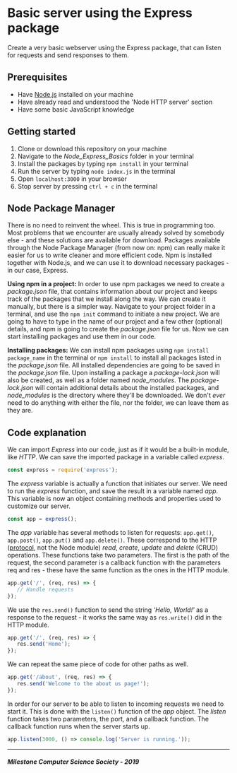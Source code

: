 # Basic server using the Express package
Create a very basic webserver using the Express package, that can listen for requests and send responses to them.

## Prerequisites
- Have [Node.js](https://nodejs.org/en/) installed on your machine
- Have already read and understood the 'Node HTTP server' section
- Have some basic JavaScript knowledge

## Getting started
1. Clone or download this repository on your machine
2. Navigate to the *Node_Express_Basics* folder in your terminal
3. Install the packages by typing `npm install` in your terminal
4. Run the server by typing `node index.js` in the terminal
5. Open `localhost:3000` in your browser
6. Stop server by pressing `ctrl + c` in the terminal

## Node Package Manager
There is no need to reinvent the wheel. This is true in programming too. Most problems that we encounter are usually already solved by somebody else - and these solutions are available for download. Packages available through the Node Package Manager (from now on: npm) can really make it easier for us to write cleaner and more efficient code. Npm is installed together with Node.js, and we can use it to download necessary packages - in our case, Express.

**Using npm in a project:**
In order to use npm packages we need to create a *package.json* file, that contains information about our project and keeps track of the packages that we install along the way. We can create it manually, but there is a simpler way. Navigate to your project folder in a terminal, and use the `npm init` command to initiate a new project. We are going to have to type in the name of our project and a few other (optional) details, and npm is going to create the *package.json* file for us. Now we can start installing packages and use them in our code.

**Installing packages:**
We can install npm packages using `npm install package_name` in the terminal or `npm install` to install all packages listed in the *package.json* file. All installed dependencies are going to be saved in the *package.json* file. Upon installing a package a *package-lock.json* will also be created, as well as a folder named *node_modules*. The *package-lock.json* will contain additional details about the installed packages, and *node_modules* is the directory where they'll be downloaded. We don't *ever* need to do anything with either the file, nor the folder, we can leave them as they are.

## Code explanation
We can import *Express* into our code, just as if it would be a built-in module, like *HTTP*. We can save the imported package in a variable called *express*.
```js
const express = require('express');
```
The *express* variable is actually a function that initiates our server. We need to run the *express* function, and save the result in a variable named *app*. This variable is now an object containing methods and properties used to customize our server.
```js
const app = express();
```
The *app* variable has several methods to listen for requests: `app.get()`, `app.post()`, `app.put()` and `app.delete()`. These correspond to the HTTP ([protocol](https://en.wikipedia.org/wiki/Hypertext_Transfer_Protocol), not the Node module) *read*, *create*, *update* and *delete* (CRUD) operations. These functions take two parameters. The first is the path of the request, the second parameter is a callback function with the parameters req and res - these have the same function as the ones in the HTTP module.
```js
app.get('/', (req, res) => {
   // Handle requests
});
```
We use the `res.send()` function to send the string *'Hello, World!'* as a response to the request - it works the same way as `res.write()` did in the HTTP module.
```js
app.get('/', (req, res) => {
   res.send('Home');
});
```
We can repeat the same piece of code for other paths as well.
```js
app.get('/about', (req, res) => {
   res.send('Welcome to the about us page!');
});
```
In order for our server to be able to listen to incoming requests we need to start it. This is done with the `listen()` function of the *app* object. The *listen* function takes two parameters, the port, and a callback function. The callback function runs when the server starts up.
```js
app.listen(3000, () => console.log('Server is running.'));
```
---
##### Milestone Computer Science Society - 2019
